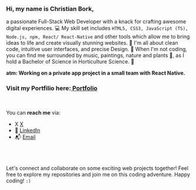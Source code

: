  <h3>Hi, my name is Christian Bork,</h3>

a passionate Full-Stack Web Developer with a knack for crafting awesome digital experiences. 💻 
My skill set includes `HTML5, CSS3, JavaScript (TS), Node.js, npm, React/ React-Native` and other tools which allow me to bring ideas to life and create visually stunning websites. 🚀 
I'm all about clean code, intuitive user interfaces, and precise Design. 🎨 
When I'm not coding, you can find me surrounded by music, paintings, nature and plants 🌱, as I hold a Bachelor of Science in Horticulture Science. 🌿 

**atm: Working on a private app project in a small team with React Native.**

<h3>Visit my Portfilio here:<a href=https://christianbork.netlify.app> Portfolio</a></h3><br>

You can <b>reach me</b> via:
  <ul> 
   <li>X <a href=https://twitter.com/Borkkriz>X</a></li>
   <li>💼 <a href=https://www.linkedin.com/in/christian-bork-8a809b243>LinkedIn</a></li>
   <li>📬 <a href=mailto:christianbork.work@gmail.com>Email</a></li>
  </ul>
  
  

  <br> <br>
  
Let's connect and collaborate on some exciting web projects together! 
Feel free to explore my repositories and join me on this coding adventure. Happy coding! <code>:)</code>

<!---
Borkkris/Borkkris is a ✨ special ✨ repository because its `README.md` (this file) appears on your GitHub profile.
You can click the Preview link to take a look at your changes.
--->
